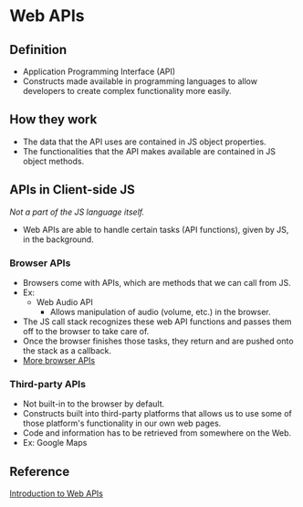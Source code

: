 # Web APIs

## Definition
- Application Programming Interface (API)
- Constructs made available in programming languages to allow developers to create complex functionality more easily.

## How they work
- The data that the API uses are contained in JS object properties.
- The functionalities that the API makes available are contained in JS object methods.

## APIs in Client-side JS
*Not a part of the JS language itself.*
- Web APIs are able to handle certain tasks (API functions), given by JS, in the background.

### Browser APIs
- Browsers come with APIs, which are methods that we can call from JS.
- Ex:
  - Web Audio API
    - Allows manipulation of audio (volume, etc.) in the browser.
- The JS call stack recognizes these web API functions and passes them off to the browser to take care of.
- Once the browser finishes those tasks, they return and are pushed onto the stack as a callback.
- [More browser APIs](https://developer.mozilla.org/en-US/docs/Web/API)

### Third-party APIs
- Not built-in to the browser by default.
- Constructs built into third-party platforms that allows us to use some of those platform's functionality in our own web pages.
- Code and information has to be retrieved from somewhere on the Web.
- Ex: Google Maps

## Reference
[Introduction to Web APIs](https://developer.mozilla.org/en-US/docs/Learn/JavaScript/Client-side_web_APIs/Introduction)
